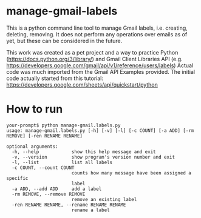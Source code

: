 # manage-gmail-labels

This is a python command line tool to manage Gmail labels, i.e. creating, deleting, removing. It does not perform any operations over emails as of yet, but these can be considered in the future.

This work was created as a pet project and a way to practice Python (https://docs.python.org/3/library/) and Gmail Client Libraries API (e.g. https://developers.google.com/gmail/api/v1/reference/users/labels) Actual code was much imported from the Gmail API Examples provided. The initial code actually started from this tutorial: https://developers.google.com/sheets/api/quickstart/python

# How to run 
```
your-prompt$ python manage-gmail.labels.py
usage: manage-gmail.labels.py [-h] [-v] [-l] [-c COUNT] [-a ADD] [-rm REMOVE] [-ren RENAME RENAME]

optional arguments:
  -h, --help            show this help message and exit
  -v, --version         show program's version number and exit
  -l, --list            list all labels
  -c COUNT, --count COUNT
                        counts how many message have been assigned a specific
                        label
  -a ADD, --add ADD     add a label
  -rm REMOVE, --remove REMOVE
                        remove an existing label
  -ren RENAME RENAME, --rename RENAME RENAME
                        rename a label
```
